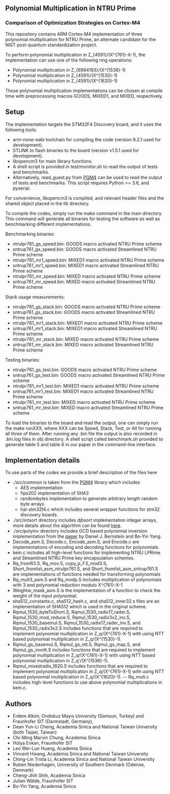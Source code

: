 ## Polynomial Multiplication in NTRU Prime
### Comparison of Optimization Strategies on Cortex-M4

This repository contains ARM Cortex-M4 implementation of three polynomial multiplication for NTRU Prime, an alternate candidate for the NIST post-quantum standardization project.

To perform polynomial multiplication in Z_{4591}/(X^{761}-X-1), the implementation can use one of the following ring operations:
- Polynomial multiplication in Z_{6984193}/(X^{1536}-1)
- Polynomial multiplication in Z_{4591}/(X^{1530}-1) 
- Polynomial multiplication in Z_{4591}/(X^{1620}-1) 

Those polynomial multiplication implementations can be chosen at compile time with preprocessing macros GOODS, MIXED1, and MIXED, respectively. 

## Setup
The implementation targets the STM32F4 Discovery board, and it uses the following tools:
- arm-none-eabi toolchain for compiling the code (version 9.2.1 used for development).
- STLINK to flash binaries to the board (version v1.5.1 used for development).
- libopencm3 for main library functions.
- A shell script is provided in test/monitor.sh to read the output of tests and benchmarks.
- Alternatively, read_guest.py from [PQM4](https://github.com/mupq/pqm4) can be used to read the output of tests and benchmarks. This script requires Python >= 3.6, and pyserial. 

For convenience, libopencm3 is compiled, and relevant header files and the shared object placed in the lib directory.

To compile the codes, simply run the make command in the main directory. This command will generate all binaries for testing the software as well as benchmarking different implementations.

Benchmarking binaries:
- ntrulpr761\_gs\_speed.bin: GOODS macro activated NTRU Prime scheme
- sntrup761\_gs\_speed.bin: GOODS macro activated Streamlined NTRU Prime scheme
- ntrulpr761\_mr1\_speed.bin: MIXED1 macro activated NTRU Prime scheme
- sntrup761\_mr1\_speed.bin: MIXED1 macro activated Streamlined NTRU Prime scheme
- ntrulpr761\_mr\_speed.bin: MIXED macro activated NTRU Prime scheme
- sntrup761\_mr\_speed.bin: MIXED macro activated Streamlined NTRU Prime scheme

Stack usage measurements:
- ntrulpr761\_gs\_stack.bin: GOODS macro activated NTRU Prime scheme
- sntrup761\_gs\_stack.bin: GOODS macro activated Streamlined NTRU Prime scheme
- ntrulpr761\_mr1\_stack.bin: MIXED1 macro activated NTRU Prime scheme
- sntrup761\_mr1\_stack.bin: MIXED1 macro activated Streamlined NTRU Prime scheme
- ntrulpr761\_mr\_stack.bin: MIXED macro activated NTRU Prime scheme
- sntrup761\_mr\_stack.bin: MIXED macro activated Streamlined NTRU Prime scheme

Testing binaries:
- ntrulpr761\_gs\_test.bin: GOODS macro activated NTRU Prime scheme
- sntrup761\_gs\_test.bin: GOODS macro activated Streamlined NTRU Prime scheme
- ntrulpr761\_mr1\_test.bin: MIXED1 macro activated NTRU Prime scheme
- sntrup761\_mr1\_test.bin: MIXED1 macro activated Streamlined NTRU Prime scheme
- ntrulpr761\_mr\_test.bin: MIXED macro activated NTRU Prime scheme
- sntrup761\_mr\_test.bin: MIXED macro activated Streamlined NTRU Prime scheme

To load the binaries to the board and read the output, one can simply run the make runXXX, where XXX can be Speed, Stack, Test, or All for running all three of them. After running any .bin file the output is also recorded in .bin.log files in obj directory. A shell script called benchmark.sh provided to generate table 5 and table 6 in our paper in the command-line interface.

## Implementation details

To use parts of the codes we provide a brief description of the files here
- ./src/common is taken from the [PQM4](https://github.com/mupq/pqm4) library which includes
  - AES implementation
  - fips202 implementation of SHA3
  - randombytes implementation to generate arbitrary length random byte arrays
  - hal-stm32f4.c which includes several wrapper functions for stm32 discovery boards.
- ./src/intsort directory includes djbsort implementation integer arrays, more details about the algorithm can be found [here](https://sorting.cr.yp.to/).
- ./src/polyinv directory includes GCD based polynomial inversion implementation from the [paper](https://doi.org/10.13154/tches.v2019.i3.340-398) by Daniel J. Bernstein and Bo-Yin Yang.
- Decode\_asm.S, Decode.c, Encode\_asm.S, and Encode.c are implementations of encoding and decoding functions for polynomials.
- kem.c includes all high-level functions for implementing NTRU LPRime and Streamlined NTRU Prime key encapsulation schemes.
- Rq_fromR3.S, Rq_mov.S, copy_p_F3_mod3.S, Short_fromlist_asm_ntrulpr761.S, and Short_fromlist_asm_sntrup761.S are implementations of functions needed for transforming polynomials 
- Rq_mult3_asm.S and Rq_modp.S includes multiplication of polynomials with 3 and polynomial reduction modulo X^{761}-X-1
- Weightw_mask_asm.S is the implementation of a function to check the weight of the input polynomial.
- sha512_constants.c, sha512_hash.c, and sha512_inner32.s files are an implementation of SHA512 which is used in the original scheme.
- Rqmul_1530_byteToShort.S, Rqmul_1530_radix17_rader.S, Rqmul_1530_mod_reduce.S, Rqmul_1530_radix3x2_inv.S, Rqmul_1530_basemul.S, Rqmul_1530_radix17_rader_inv.S, and Rqmul_1530_radix3x2.S includes functions that are required to implement polynomial multiplication in Z_q/(X^{761}-X-1) with using NTT based polynomial multiplication in Z_q/(X^{1530}-1).
- Rqmul_gs_basemul.S, Rqmul_gs_ntt.S, Rqmul_gs_map.S, and Rqmul_gs_invntt.S includes functions that are required to implement polynomial multiplication in Z_q/(X^{761}-X-1) with using NTT based polynomial multiplication in Z_q'/(X^{1536}-1).  
- Rqmul_mixedradix_1620.S includes functions that are required to implement polynomial multiplication in Z_q/(X^{761}-X-1) with using NTT based polynomial multiplication in Z_q/(X^{1620}-1).
-- Rq_mult.c includes high-level functions to use above polynomial multiplications in kem.c.   


## Authors
* Erdem Alkim, Ondokuz Mayıs University (Samsun, Turkey) and Fraunhofer SIT (Darmstadt, Germany), 
* Dean Yun-Li Cheng, Academia Sinica and National Taiwan University (both Taipei, Taiwan) 
* Chi-Ming Marvin Chung, Academia Sinica 
* Hülya Evkan, Fraunhofer SIT
* Leo Wei-Lun Huang, Academia Sinica 
* Vincent Hwang, Academia Sinica and National Taiwan University
* Ching-Lin Trista Li, Academia Sinica and National Taiwan University
* Ruben Niederhagen, University of Southern Denmark (Odense, Denmark) 
* Cheng-Jhih Shih, Academia Sinica 
* Julian Wälde, Fraunhofer SIT
* Bo-Yin Yang, Academia Sinica
